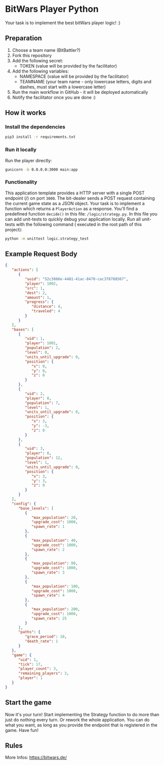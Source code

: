 # BitWars Player Python

Your task is to implement the best bitWars player logic! :)

## Preparation

1. Choose a team name (BitBattler?)
2. Fork this repository
3. Add the following secret:
    * TOKEN (value will be provided by the facilitator)
4. Add the following variables:
    * NAMESPACE (value will be provided by the facilitator)
    * TEAMNAME (your team name - only lowercase letters, digits and dashes, must start with a lowercase letter)
4. Run the main workflow in GitHub - it will be deployed automatically
5. Notify the facilitator once you are done :)

## How it works

### Install the dependencies

```bash
pip3 install -r requirements.txt
```

### Run it locally

Run the player directly:

```bash
gunicorn -b 0.0.0.0:3000 main:app
```

### Functionality

This application template provides a HTTP server with a single POST endpoint (/) on port `3000`. The bit-dealer sends a
POST request containing the current game state as a JSON object. Your task is to implement a function which returns
a `PlayerAction` as a response. You'll find a predefined function `decide()` in this file: `/logic/strategy.py`. In this
file you can add unit-tests to quickly debug your application locally. Run all unit-tests with the following command (
executed in the root path of this project):

```bash
python -m unittest logic.strategy_test
```

## Example Request Body

```json
{
   "actions": [
      {
         "uuid": "52c3866e-4481-41ac-8470-cac378788567",
         "player": 1002,
         "src": 1,
         "dest": 2,
         "amount": 1,
         "progress": {
            "distance": 4,
            "traveled": 4
         }
      }
   ],
   "bases": [
      {
         "uid": 1,
         "player": 1001,
         "population": 2,
         "level": 0,
         "units_until_upgrade": 0,
         "position": {
            "x": 0,
            "y": 0,
            "z": 0
         }
      },
      {
         "uid": 2,
         "player": 0,
         "population": 7,
         "level": 1,
         "units_until_upgrade": 0,
         "position": {
            "x": 3,
            "y": -3,
            "z": 0
         }
      },
      {
         "uid": 3,
         "player": 0,
         "population": 12,
         "level": 1,
         "units_until_upgrade": 0,
         "position": {
            "x": 3,
            "y": 3,
            "z": 0
         }
      }
   ],
   "config": {
      "base_levels": [
         {
            "max_population": 20,
            "upgrade_cost": 1000,
            "spawn_rate": 1
         },
         {
            "max_population": 40,
            "upgrade_cost": 1000,
            "spawn_rate": 2
         },
         {
            "max_population": 80,
            "upgrade_cost": 1000,
            "spawn_rate": 3
         },
         {
            "max_population": 100,
            "upgrade_cost": 1000,
            "spawn_rate": 4
         },
         {
            "max_population": 200,
            "upgrade_cost": 1000,
            "spawn_rate": 25
         }
      ],
      "paths": {
         "grace_period": 10,
         "death_rate": 1
      }
   },
   "game": {
      "uid": 1,
      "tick": 17,
      "player_count": 3,
      "remaining_players": 3,
      "player": 1
   }
}
```

## Start the game

Now it's your turn! Start implementing the Strategy function to do more than just do nothing every turn. Or rework the
whole application. You can do what you want, as long as you provide the endpoint that is registered in the game. Have
fun!

## Rules

More Infos: https://bitwars.de/